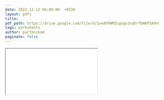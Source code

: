 ```yaml
---
date: 2022-12-12 00:00:00  +0530
layout: pdfs
title: 
pdf_path: https://drive.google.com/file/d/1ve8hPWMZugugoJvqhrTOHKP5A9v9N0xq/preview?usp=drive_link
tags: worksheets
author: parthnikam
paginate: false
---
```


<iframe class="embed-pdf" src="{{ page.pdf_path }}#toolbar=0" seamless="seamless" scrolling="no" style="overflow:hidden"></iframe>
